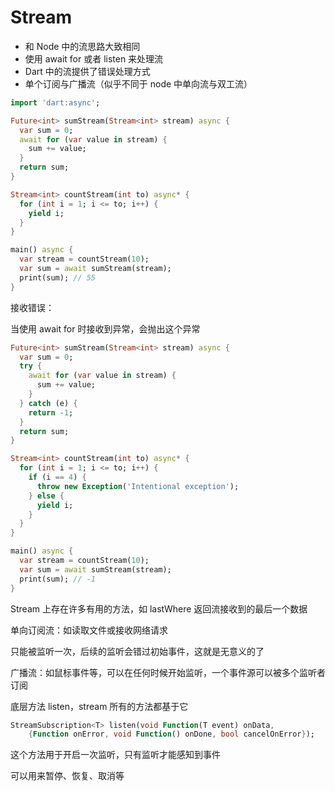 # Stream

- 和 Node 中的流思路大致相同
- 使用 await for 或者 listen 来处理流
- Dart 中的流提供了错误处理方式
- 单个订阅与广播流（似乎不同于 node 中单向流与双工流）

```dart
import 'dart:async';

Future<int> sumStream(Stream<int> stream) async {
  var sum = 0;
  await for (var value in stream) {
    sum += value;
  }
  return sum;
}

Stream<int> countStream(int to) async* {
  for (int i = 1; i <= to; i++) {
    yield i;
  }
}

main() async {
  var stream = countStream(10);
  var sum = await sumStream(stream);
  print(sum); // 55
}
```

接收错误：

当使用 await for 时接收到异常，会抛出这个异常

```dart
Future<int> sumStream(Stream<int> stream) async {
  var sum = 0;
  try {
    await for (var value in stream) {
      sum += value;
    }
  } catch (e) {
    return -1;
  }
  return sum;
}

Stream<int> countStream(int to) async* {
  for (int i = 1; i <= to; i++) {
    if (i == 4) {
      throw new Exception('Intentional exception');
    } else {
      yield i;
    }
  }
}

main() async {
  var stream = countStream(10);
  var sum = await sumStream(stream);
  print(sum); // -1
}
```

Stream 上存在许多有用的方法，如 lastWhere 返回流接收到的最后一个数据

单向订阅流：如读取文件或接收网络请求

只能被监听一次，后续的监听会错过初始事件，这就是无意义的了

广播流：如鼠标事件等，可以在任何时候开始监听，一个事件源可以被多个监听者订阅

底层方法 listen，stream 所有的方法都基于它

```dart
StreamSubscription<T> listen(void Function(T event) onData,
    {Function onError, void Function() onDone, bool cancelOnError});
```

这个方法用于开启一次监听，只有监听才能感知到事件

可以用来暂停、恢复、取消等
